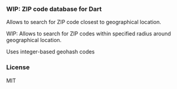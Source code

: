 ### WIP: ZIP code database for Dart

Allows to search for ZIP code closest to geographical location.

WIP: Allows to search for ZIP codes within specified radius around
geographical location.

Uses integer-based geohash codes

### License
MIT
